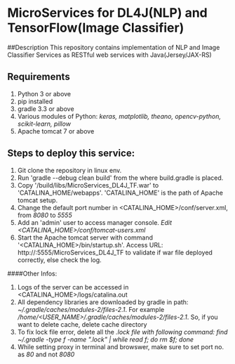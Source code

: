 # MicroServices for DL4J(NLP) and TensorFlow(Image Classifier)

##Description
This repository contains implementation of NLP and Image Classifier Services as RESTful web services with Java(Jersey/JAX-RS)



## Requirements

1. Python 3 or above
2. pip installed
3. gradle 3.3 or above
4. Various modules of Python: *keras, matplotlib, theano, opencv-python, scikit-learn, pillow*
5. Apache tomcat 7 or above

    
    
    
## Steps to deploy this service:
1. Git clone the repository in linux env.
2. Run 'gradle --debug clean build' from the <project directory> where build.gradle is placed.
3. Copy  '<project directory>/build/libs/MicroServices_DL4J_TF.war' to 'CATALINA_HOME/webapps'.   'CATALINA_HOME' is the path of Apache tomcat setup.
4. Change the default port number in <CATALINA_HOME>/conf/server.xml, from *8080* to *5555*
5. Add an 'admin' user to access manager console. *Edit <CATALINA_HOME>/conf/tomcat-users.xml*
6. Start the Apache tomcat server with command '<CATALINA_HOME>/bin/startup.sh'. Access URL: http://<hostname>:5555/MicroServices_DL4J_TF to validate if war file deployed correctly, else check the log.




####Other Infos:
1. Logs of the server can be accessed in <CATALINA_HOME>/logs/catalina.out
2. All dependency libraries are downloaded by gradle in path: *~/.gradle/caches/modules-2/files-2.1*. For example */home/<USER_NAME>/.gradle/caches/modules-2/files-2.1*. So, if you want to delete cache, delete cache directory
3. To fix lock file error, delete all the *.lock file with following command: *find ~/.gradle -type f -name "*.lock" | while read f; do rm $f; done*
4. While setting proxy in terminal and browswer, make sure to set port no. as *80* and not *8080*
